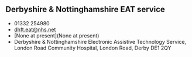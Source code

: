 
## Derbyshire & Nottinghamshire EAT service 

- <i class="fa fa-phone"></i> 01332 254980
- <i class="fa fa-envelope"></i> <a href="mailto:dhft.eat@nhs.net">dhft.eat@nhs.net</a>
- <i class="fa fa-home"></i> [None at present](None at present)
- <i class="fa fa-building"></i> Derbyshire & Nottinghamshire Electronic Assistive Technology Service, London Road Community Hospital, London Road, Derby DE1 2QY
